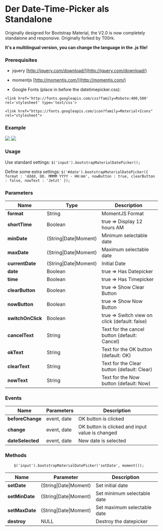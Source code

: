 # Der Date-Time-Picker als Standalone

Originally designed for Bootstrap Material, the V2.0 is now completely standalone and responsive.
Originally forked by T00rk.

**It's a multilingual version, you can change the language in the .js file!**

### Prerequisites

* jquery [http://jquery.com/download/](http://jquery.com/download/)

* momentjs [http://momentjs.com/](http://momentjs.com/)

* Google Fonts (place in <head> before the datetimepicker.css):

`<link href='http://fonts.googleapis.com/css?family=Roboto:400,500' rel='stylesheet' type='text/css'>`

`<link href="https://fonts.googleapis.com/icon?family=Material+Icons" rel="stylesheet">`


### Example

![](http://pichoster.net/images/2016/05/31/687474703a2f2f692e696d6775722e636f6d2f4d66375234314c2e706e67IjRO.png?raw=true)
![](http://pichoster.net/images/2016/05/31/device-2015-04-19-163042-480x708.png?raw=true)

### Usage

Use standard settings:
	`$('input').bootstrapMaterialDatePicker();`
	
Define some extra settings:
  `$('#date').bootstrapMaterialDatePicker({
		format : 'dddd, DD. MMMM YYYY - HH:mm',
		nowButton : true,
		clearButton : false,
		nowText : 'Jetzt'
	});`


	
### Parameters

| Name				| Type							| Description									|
| ----------------- | ----------------------------- | --------------------------------------------- |
| **format**		| String						| MomentJS Format								|
| **shortTime**		| Boolean						| true => Display 12 hours AM|PM 				|
| **minDate**		| (String\|Date\|Moment)		| Minimum selectable date						|
| **maxDate**		| (String\|Date\|Moment)		| Maximum selectable date						|
| **currentDate**	| (String\|Date\|Moment)		| Initial Date									|
| **date**			| Boolean						| true => Has Datepicker						|
| **time**			| Boolean						| true => Has Timepicker						|
| **clearButton**	| Boolean						| true => Show Clear Button						|
| **nowButton**		| Boolean						| true => Show Now Button						|
| **switchOnClick**	| Boolean						| true => Switch view on click (default: false) |
| **cancelText**	| String						| Text for the cancel button (default: Cancel)	|
| **okText**		| String						| Text for the OK button (default: OK)			|
| **clearText**		| String						| Text for the Clear button (default: Clear)	|
| **nowText**		| String						| Text for the Now button (default: Now)		|


### Events

| Name				| Parameters				| Description										|
| ----------------- | ------------------------- | ------------------------------------------------- |
| **beforeChange**	| event, date				| OK button is clicked								|
| **change**		| event, date				| OK button is clicked and input value is changed	|
| **dateSelected**	| event, date				| New date is selected								|


### Methods

        $('input').bootstrapMaterialDatePicker('setDate', moment());

| Name				| Parameter					| Description					|
| ----------------- | ------------------------- | ----------------------------- |
| **setDate**		| (String\|Date\|Moment)	| Set initial date				|
| **setMinDate**	| (String\|Date\|Moment)	| Set minimum selectable date	|
| **setMaxDate**	| (String\|Date\|Moment)	| Set maximum selectable date	|
| **destroy**		| NULL						| Destroy the datepicker		|

	
